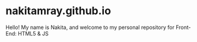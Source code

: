 # nakitamray.github.io

Hello! My name is Nakita, and welcome to my personal repository for Front-End: HTML5 & JS
